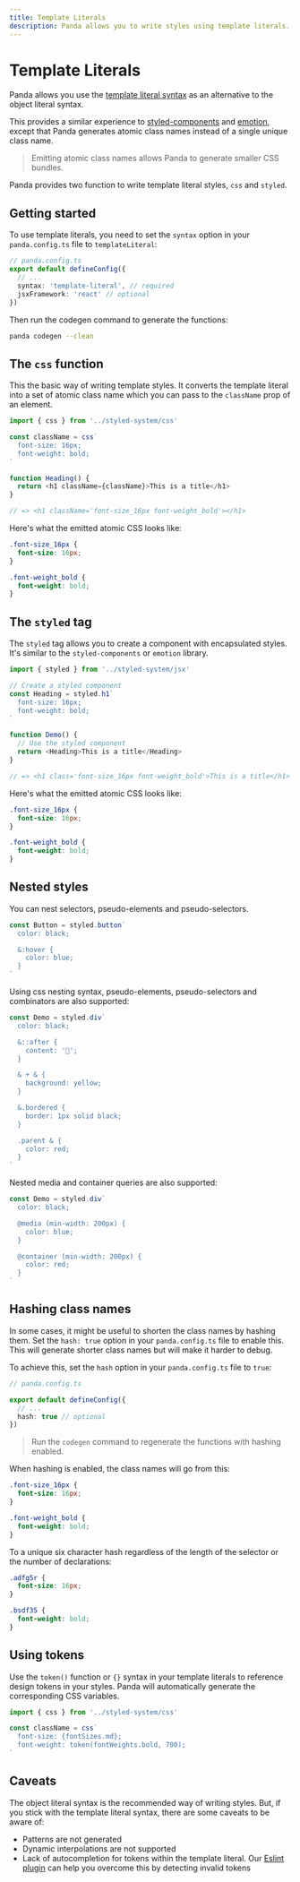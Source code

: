 ```yaml
---
title: Template Literals
description: Panda allows you to write styles using template literals.
---
```


# Template Literals

Panda allows you use the [template literal syntax](https://developer.mozilla.org/en-US/docs/Web/JavaScript/Reference/Template_literals#Tagged_templates) as an alternative to the object literal syntax.

This provides a similar experience to [styled-components](https://styled-components.com/) and [emotion](https://emotion.sh/), except that Panda generates atomic class names instead of a single unique class name.

> Emitting atomic class names allows Panda to generate smaller CSS bundles.

Panda provides two function to write template literal styles, `css` and `styled`.

## Getting started

To use template literals, you need to set the `syntax` option in your `panda.config.ts` file to `templateLiteral`:

```ts
// panda.config.ts
export default defineConfig({
  // ...
  syntax: 'template-literal', // required
  jsxFramework: 'react' // optional
})
```

Then run the codegen command to generate the functions:

```sh
panda codegen --clean
```

## The `css` function

This the basic way of writing template styles. It converts the template literal into a set of atomic class name which you can pass to the `className` prop of an element.

```js
import { css } from '../styled-system/css'

const className = css`
  font-size: 16px;
  font-weight: bold;
`

function Heading() {
  return <h1 className={className}>This is a title</h1>
}

// => <h1 className='font-size_16px font-weight_bold'></h1>
```

Here's what the emitted atomic CSS looks like:

```css
.font-size_16px {
  font-size: 16px;
}

.font-weight_bold {
  font-weight: bold;
}
```

## The `styled` tag

The `styled` tag allows you to create a component with encapsulated styles. It's similar to the `styled-components` or `emotion` library.

```js
import { styled } from '../styled-system/jsx'

// Create a styled component
const Heading = styled.h1`
  font-size: 16px;
  font-weight: bold;
`

function Demo() {
  // Use the styled component
  return <Heading>This is a title</Heading>
}

// => <h1 class='font-size_16px font-weight_bold'>This is a title</h1>
```

Here's what the emitted atomic CSS looks like:

```css
.font-size_16px {
  font-size: 16px;
}

.font-weight_bold {
  font-weight: bold;
}
```

## Nested styles

You can nest selectors, pseudo-elements and pseudo-selectors.

```js
const Button = styled.button`
  color: black;

  &:hover {
    color: blue;
  }
`
```

Using css nesting syntax, pseudo-elements, pseudo-selectors and combinators are also supported:

```js
const Demo = styled.div`
  color: black;

  &::after {
    content: '🐼';
  }

  & + & {
    background: yellow;
  }

  &.bordered {
    border: 1px solid black;
  }

  .parent & {
    color: red;
  }
`
```

Nested media and container queries are also supported:

```js
const Demo = styled.div`
  color: black;

  @media (min-width: 200px) {
    color: blue;
  }

  @container (min-width: 200px) {
    color: red;
  }
`
```

## Hashing class names

In some cases, it might be useful to shorten the class names by hashing them. Set the `hash: true` option in your `panda.config.ts` file to enable this. This will generate shorter class names but will make it harder to debug.

To achieve this, set the `hash` option in your `panda.config.ts` file to `true`:

```ts
// panda.config.ts

export default defineConfig({
  // ...
  hash: true // optional
})
```

> Run the `codegen` command to regenerate the functions with hashing enabled.

When hashing is enabled, the class names will go from this:

```css
.font-size_16px {
  font-size: 16px;
}

.font-weight_bold {
  font-weight: bold;
}
```

To a unique six character hash regardless of the length of the selector or the number of declarations:

```css
.adfg5r {
  font-size: 16px;
}

.bsdf35 {
  font-weight: bold;
}
```

## Using tokens

Use the `token()` function or `{}` syntax in your template literals to reference design tokens in your styles. Panda will automatically generate the corresponding CSS variables.

```js
import { css } from '../styled-system/css'

const className = css`
  font-size: {fontSizes.md};
  font-weight: token(fontWeights.bold, 700);
`
```

## Caveats

The object literal syntax is the recommended way of writing styles. But, if you stick with the template literal syntax, there are some caveats to be aware of:

- Patterns are not generated
- Dynamic interpolations are not supported
- Lack of autocompletion for tokens within the template literal. 
  Our [Eslint plugin](https://github.com/chakra-ui/eslint-plugin-panda/blob/main/docs/rules/no-invalid-token-paths.md) can help you overcome this by detecting invalid tokens
